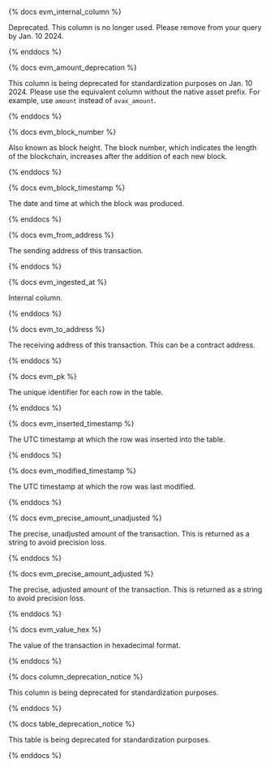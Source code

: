 {% docs evm_internal_column %}

Deprecated. This column is no longer used. Please remove from your query by Jan. 10 2024.

{% enddocs %}

{% docs evm_amount_deprecation %}

This column is being deprecated for standardization purposes on Jan. 10 2024. Please use the equivalent column without the native asset prefix. For example, use `amount` instead of `avax_amount`.

{% enddocs %}

{% docs evm_block_number %}

Also known as block height. The block number, which indicates the length of the blockchain, increases after the addition of each new block.   

{% enddocs %}

{% docs evm_block_timestamp %}

The date and time at which the block was produced.  

{% enddocs %}

{% docs evm_from_address %}

The sending address of this transaction. 

{% enddocs %}

{% docs evm_ingested_at %}

Internal column.

{% enddocs %}

{% docs evm_to_address %}

The receiving address of this transaction. This can be a contract address. 

{% enddocs %}

{% docs evm_pk %}

The unique identifier for each row in the table.

{% enddocs %}

{% docs evm_inserted_timestamp %}

The UTC timestamp at which the row was inserted into the table.

{% enddocs %}

{% docs evm_modified_timestamp %}

The UTC timestamp at which the row was last modified.

{% enddocs %}

{% docs evm_precise_amount_unadjusted %}

The precise, unadjusted amount of the transaction. This is returned as a string to avoid precision loss. 

{% enddocs %}

{% docs evm_precise_amount_adjusted %}

The precise, adjusted amount of the transaction. This is returned as a string to avoid precision loss. 

{% enddocs %}

{% docs evm_value_hex %}

The value of the transaction in hexadecimal format.

{% enddocs %}

{% docs column_deprecation_notice %}

This column is being deprecated for standardization purposes.

{% enddocs %}

{% docs table_deprecation_notice %}

This table is being deprecated for standardization purposes.

{% enddocs %}
